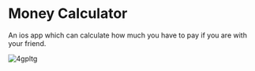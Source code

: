 # Money Calculator
An ios app which can calculate how much you have to pay if you are with your friend. 

![4gpltg](https://user-images.githubusercontent.com/45658401/94602028-04e26900-029d-11eb-8bea-ce208ff7d066.gif)

